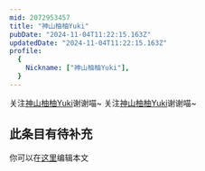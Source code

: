 ```yaml
---
mid: 2072953457
title: "神山柚柚Yuki"
pubDate: "2024-11-04T11:22:15.163Z"
updatedDate: "2024-11-04T11:22:15.163Z"
profile:
  {
    Nickname: ["神山柚柚Yuki"],
  }
---
```


关注[神山柚柚Yuki](https://space.bilibili.com/2072953457)谢谢喵~ 关注[神山柚柚Yuki](https://space.bilibili.com/2072953457)谢谢喵~

## 此条目有待补充
你可以在[这里](https://github.com/Yuhanawa/VTuber.ICU-Content/edit/master/v/神山柚柚Yuki/index.md)编辑本文
